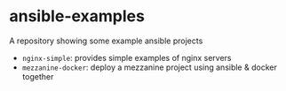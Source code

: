 # ansible-examples

A repository showing some example ansible projects

* `nginx-simple`: provides simple examples of nginx servers
* `mezzanine-docker`: deploy a mezzanine project using ansible & docker together
